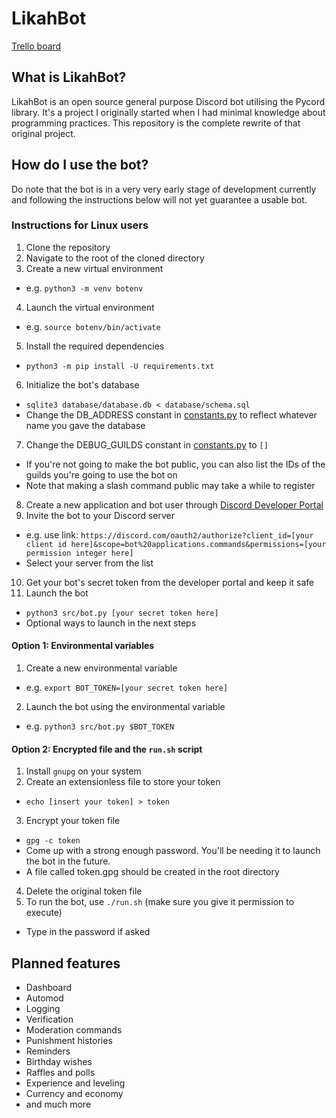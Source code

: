 # LikahBot
[Trello board](https://trello.com/b/ofVmXaHM/likah-bot)
## What is LikahBot?
LikahBot is an open source general purpose Discord bot utilising the Pycord library. It's a project I originally started when I had minimal knowledge about programming practices. This repository is the complete rewrite of that original project.
## How do I use the bot?
Do note that the bot is in a very very early stage of development currently and following the instructions below will not yet guarantee a usable bot.
### Instructions for Linux users
1. Clone the repository
2. Navigate to the root of the cloned directory
3. Create a new virtual environment
  - e.g. `python3 -m venv botenv`
4. Launch the virtual environment
  - e.g. `source botenv/bin/activate`
5. Install the required dependencies
  - `python3 -m pip install -U requirements.txt`
6. Initialize the bot's database
  - `sqlite3 database/database.db < database/schema.sql`
  - Change the DB_ADDRESS constant in [constants.py](https://github.com/Veloxization/likahbot/blob/main/src/config/constants.py) to reflect whatever name you gave the database
7. Change the DEBUG_GUILDS constant in [constants.py](https://github.com/Veloxization/likahbot/blob/main/src/config/constants.py) to `[]`
  - If you're not going to make the bot public, you can also list the IDs of the guilds you're going to use the bot on
  - Note that making a slash command public may take a while to register
8. Create a new application and bot user through [Discord Developer Portal](https://discord.com/developers/applications)
9. Invite the bot to your Discord server
  - e.g. use link: `https://discord.com/oauth2/authorize?client_id=[your client id here]&scope=bot%20applications.commands&permissions=[your permission integer here]`
  - Select your server from the list
10. Get your bot's secret token from the developer portal and keep it safe
11. Launch the bot
  - `python3 src/bot.py [your secret token here]`
  - Optional ways to launch in the next steps
#### Option 1: Environmental variables
1. Create a new environmental variable
  - e.g. `export BOT_TOKEN=[your secret token here]`
2. Launch the bot using the environmental variable
  - e.g. `python3 src/bot.py $BOT_TOKEN`
#### Option 2: Encrypted file and the `run.sh` script
1. Install `gnupg` on your system
2. Create an extensionless file to store your token
  - `echo [insert your token] > token`
3. Encrypt your token file
  - `gpg -c token`
  - Come up with a strong enough password. You'll be needing it to launch the bot in the future.
  - A file called token.gpg should be created in the root directory
4. Delete the original token file
5. To run the bot, use `./run.sh` (make sure you give it permission to execute)
  - Type in the password if asked
## Planned features
* Dashboard
* Automod
* Logging
* Verification
* Moderation commands
* Punishment histories
* Reminders
* Birthday wishes
* Raffles and polls
* Experience and leveling
* Currency and economy
* and much more
